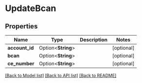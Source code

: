 # UpdateBcan

## Properties

Name | Type | Description | Notes
------------ | ------------- | ------------- | -------------
**account_id** | Option<**String**> |  | [optional]
**bcan** | Option<**String**> |  | [optional]
**ce_number** | Option<**String**> |  | [optional]

[[Back to Model list]](../README.md#documentation-for-models) [[Back to API list]](../README.md#documentation-for-api-endpoints) [[Back to README]](../README.md)
